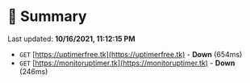 # 📖 Summary
Last updated: **10/16/2021, 11:12:15 PM**

- `GET` [https://uptimerfree.tk](https://uptimerfree.tk) - **Down** (654ms)
- `GET` [https://monitoruptimer.tk](https://monitoruptimer.tk) - **Down** (246ms)
